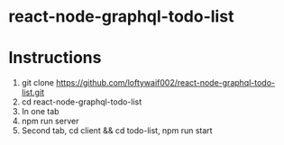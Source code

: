 # react-node-graphql-todo-list
 # Instructions
 1. git clone https://github.com/loftywaif002/react-node-graphql-todo-list.git
 2. cd react-node-graphql-todo-list
 3. In one tab
 3. npm run server
 4. Second tab, cd client && cd todo-list, npm run start
